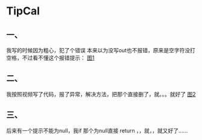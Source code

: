 # TipCal
## 一、
[图1]: 本来以为没写out也不报错，原来是空字符没打空格，不过看不懂这个报错提示.png
我写的时候因为粗心，犯了个错误
本来以为没写out也不报错，原来是空字符没打空格，不过看不懂这个报错提示：
[图1]

## 二、
[图2]:同样点击运行，我的却报了异常.png
我按照视频写了代码，报了异常，解决方法，把那个直接删了，就。。。就好了
[图2]

## 三、
后来有一个提示不能为null，我if 那个为null直接 return ，，就，，就又好了……
